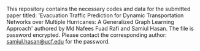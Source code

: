 This repository contains the necessary codes and data for the submitted paper titled: 'Evacuation Traffic Prediction for Dynamic Transportation Networks over Multiple Hurricanes: A Generalized Graph Learning Approach' authored by Md Nafees Fuad Rafi and Samiul Hasan. The file is password encrypted. Please contact the corresponding author: samiul.hasan@ucf.edu for the password.
